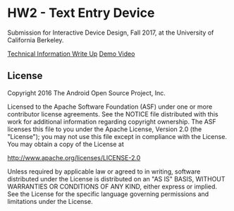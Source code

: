 HW2 - Text Entry Device
=====================================

Submission for Interactive Device Design, Fall 2017, at the University of California Berkeley.

[Technical Information Write Up](https://drive.google.com/a/berkeley.edu/file/d/0B4gFHXEeWkebbFpFYjhFM0o1a2c/view?usp=sharing)
[Demo Video](https://drive.google.com/a/berkeley.edu/file/d/0B4gFHXEeWkebMmRyMGFjbTV2WGs/view?usp=sharing)


License
-------

Copyright 2016 The Android Open Source Project, Inc.

Licensed to the Apache Software Foundation (ASF) under one or more contributor
license agreements.  See the NOTICE file distributed with this work for
additional information regarding copyright ownership.  The ASF licenses this
file to you under the Apache License, Version 2.0 (the "License"); you may not
use this file except in compliance with the License.  You may obtain a copy of
the License at

  http://www.apache.org/licenses/LICENSE-2.0

Unless required by applicable law or agreed to in writing, software
distributed under the License is distributed on an "AS IS" BASIS, WITHOUT
WARRANTIES OR CONDITIONS OF ANY KIND, either express or implied.  See the
License for the specific language governing permissions and limitations under
the License.
